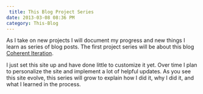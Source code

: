 ```yaml
---
 title: This Blog Project Series
date: 2013-03-08 08:36 PM
category: This-Blog
---
```


As I take on new projects I will document my progress and new things I learn as series of blog posts. The first project series will be about this blog [Coherent Iteration](/).

I just set this site up and have done little to customize it yet. Over time I plan to personalize the site and implement a lot of helpful updates. As you see this site evolve, this series will grow to explain how I did it, why I did it, and what I learned in the process.